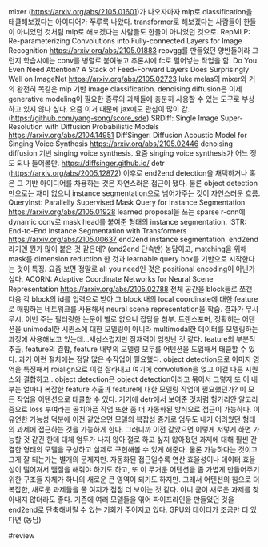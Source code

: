 mixer (https://arxiv.org/abs/2105.01601)가 나오자마자 mlp로 classification을 태클해보겠다는 아이디어가 쭈루룩 나왔다. transformer로 해보겠다는 사람들이 한둘이 아니었던 것처럼 mlp로 해보겠다는 사람들도 한둘이 아니었던 것으로.
RepMLP: Re-parameterizing Convolutions into Fully-connected Layers for Image Recognition
https://arxiv.org/abs/2105.01883
repvgg를 만들었던 양반들이라 그런지 학습시에는 conv를 병렬로 붙여놓고 추론시에 fc로 밀어넣는 작업을 함.
Do You Even Need Attention? A Stack of Feed-Forward Layers Does Surprisingly Well on ImageNet
https://arxiv.org/abs/2105.02723
luke melas의 mixer와 거의 완전히 똑같은 mlp 기반 image classification.
denoising diffusion은 이제 generative modeling이 필요한 종류의 과제들에 충분히 사용할 수 있는 도구로 부상하고 있지 않나 싶다. 요즘 이거 때문에 jax에도 관심이 많이 감. (https://github.com/yang-song/score_sde)
SRDiff: Single Image Super-Resolution with Diffusion Probabilistic Models
https://arxiv.org/abs/2104.14951
DiffSinger: Diffusion Acoustic Model for Singing Voice Synthesis
https://arxiv.org/abs/2105.02446
denoising diffusion 기반 singing voice synthesis. 요즘 singing voice synthesis가 어느 정도 되나 들어볼만. https://diffsinger.github.io/
detr (https://arxiv.org/abs/2005.12872) 이후로 end2end detection을 채택하거나 혹은 그 기반 아이디어를 차용하는 것은 자연스러운 접근이 됐다. 물론 object detection만으로는 재미 없으니 instance segmentation으로 넘어가주는 것이 자연스러운 흐름.
QueryInst: Parallelly Supervised Mask Query for Instance Segmentation
https://arxiv.org/abs/2105.01928
learned proposal을 쓰는 sparse r-cnn에 dynamic conv로 mask head를 붙여준 형태의 instance segmentation.
ISTR: End-to-End Instance Segmentation with Transformers
https://arxiv.org/abs/2105.00637
end2end instance segmentation. end2end라기엔 뭔가 많이 붙은 것 같은데? (end2end 단속반) 농담이고, matching을 위해 mask를 dimension reduction 한 것과 learnable query box를 기반으로 시작한다는 것이 특징.
요즘 보면 정말로 all you need인 것은 positional encoding이 아닌가 싶다.
ACORN: Adaptive Coordinate Networks for Neural Scene Representation
https://arxiv.org/abs/2105.02788
전체 공간을 block들로 쪼갠 다음 각 block의 id를 입력으로 받아 그 block 내의 local coordinate에 대한 feature로 매핑하는 네트워크를 사용해서 neural scene representation을 학습. 결과가 무시무시.
이번 주는 필터링한 논문이 별로 없으니 잡담을 첨부.
트랜스포머, 정확히는 어텐션을 unimodal한 시퀀스에 대한 모델링이 아니라 multimodal한 데이터를 모델링하는 과정에 사용해보고 있는데...새삼스럽지만 잠재력이 엄청난 것 같다. feature의 부분적 추출, feature의 결합, feature 내부의 모델링 모두를 어텐션을 도입해서 태클할 수 있다. 과거 이런 절차에는 정말 많은 수작업이 필요했다. object detection으로 이미지 영역을 특정해서 roialign으로 이걸 잘라내고 여기에 convolution을 얹고 이걸 다른 시퀀스와 결합하고...object detection은 object detection이라고 묶어서 그렇지 또 이 내부는 얼마나 복잡한 feature 추출과 feature에 대한 모델링 작업이 필요했던가? 이 모든 작업을 어텐션으로 태클할 수 있다. 거기에 detr에서 보여준 것처럼 헝가리안 알고리즘으로 loss 부여라는 골치아픈 작업 또한 좀 더 자동화된 방식으로 접근이 가능하다.
이 유연한 가능성 덕분에 이전 같았으면 모델의 복잡성 증가로 엄두도 내기 어려웠던 형태의 과제에 접근하는 것을 가능하게 한다. 그러니까 이전 같았으면 이렇게 저렇게 하면 가능할 것 같긴 한데 대체 엄두가 나지 않아 절로 하고 싶지 않아졌던 과제에 대해 훨씬 간결한 형태의 모델을 구상하고 실제로 구현해볼 수 있게 해준다.
물론 가능하다는 것이고 그게 잘 되는가는 별개의 문제지만. 자동화된 접근일수록 연산 효율성이나 데이터 효율성이 떨어져서 땜질을 해줘야 하기도 하고, 또 이 무거운 어텐션을 좀 가볍게 만들어주기 위한 구조들 자체가 하나의 새로운 큰 영역이 되기도 하지만.
그래서 어텐션의 힘으로 더 복잡한, 새로운 과제들을 풀 여지가 점점 더 보이는 것 같다. 아니 굳이 새로운 과제를 찾아내지 않더라도 좋다. 기존에 여러 모델들을 엮어 파이프라인을 만들었던 것을 end2end로 단축해버릴 수 있는 기회가 주어지고 있다.
GPU와 데이터가 조금만 더 있다면 (농담)

#review